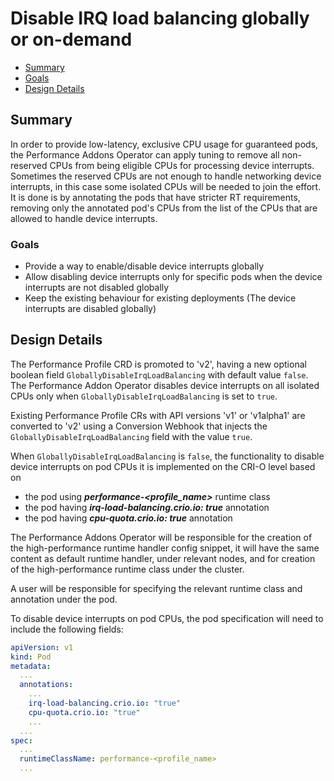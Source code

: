 # Disable IRQ load balancing globally or on-demand

<!-- toc -->
- [Summary](#summary)
- [Goals](#goals)
- [Design Details](#design-details)
<!-- /toc -->

## Summary

In order to provide low-latency, exclusive CPU usage for guaranteed pods, the Performance Addons Operator can apply tuning
to remove all non-reserved CPUs from being eligible CPUs for processing device interrupts. 
Sometimes the reserved CPUs are not enough to handle networking device interrupts, in this case some isolated CPUs
will be needed to join the effort. It is done is by annotating the pods that have stricter RT requirements, removing
only the annotated pod's CPUs from the list of the CPUs that are allowed to handle device interrupts.

### Goals

- Provide a way to enable/disable device interrupts globally
- Allow disabling device interrupts only for specific pods when the device interrupts are not disabled globally
- Keep the existing behaviour for existing deployments (The device interrupts are disabled globally)

## Design Details

The Performance Profile CRD is promoted to 'v2', having a new optional boolean field ```GloballyDisableIrqLoadBalancing```
with default value ```false```. The Performance Addon Operator disables device interrupts on all isolated CPUs only
when ```GloballyDisableIrqLoadBalancing``` is set to ```true```.

Existing Performance Profile CRs with API versions 'v1' or 'v1alpha1' are converted to 'v2' using a Conversion Webhook
that injects the ```GloballyDisableIrqLoadBalancing``` field with the value ```true```.

When ```GloballyDisableIrqLoadBalancing``` is ```false```, the functionality to disable device interrupts on pod CPUs
it is implemented on the CRI-O level based on
- the pod using ***performance-<profile_name>*** runtime class
- the pod having ***irq-load-balancing.crio.io: true*** annotation
- the pod having ***cpu-quota.crio.io: true*** annotation

The Performance Addons Operator will be responsible for the creation of the high-performance runtime handler config snippet,
it will have the same content as default runtime handler, under relevant nodes, 
and for creation of the high-performance runtime class under the cluster.

A user will be responsible for specifying the relevant runtime class and annotation under the pod.

To disable device interrupts on pod CPUs, the pod specification will need to include the following fields:

```yaml
apiVersion: v1
kind: Pod
metadata:
  ...
  annotations:
    ...
    irq-load-balancing.crio.io: "true"
    cpu-quota.crio.io: "true"
    ...
  ... 
spec:
  ... 
  runtimeClassName: performance-<profile_name>
  ...
```